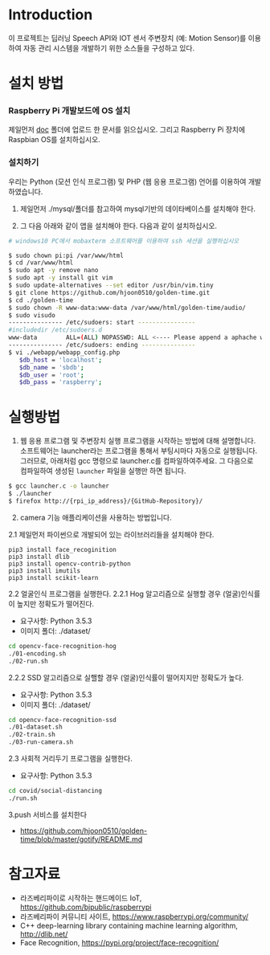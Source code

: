 # Introduction

이 프로젝트는 딥러닝 Speech API와 IOT 센서 주변장치 (예: Motion Sensor)를 이용하여 자동 관리 시스템을 개발하기 위한 소스들을 구성하고 있다. 


# 설치 방법

### Raspberry Pi 개발보드에 OS 설치
제일먼저 [doc](doc/) 폴더에 업로드 한 문서를 읽으십시오. 그리고 Raspberry Pi 장치에 Raspbian OS를 설치하십시오.


### 설치하기
우리는 Python (모션 인식 프로그램) 및 PHP (웹 응용 프로그램) 언어를 이용하여 개발하였습니다.

1. 제일먼저 ./mysql/폴더를 참고하여 mysql기반의 데이타베이스를 설치해야 한다. 


2. 그 다음 아래와 같이 앱을 설치해야 한다. 다음과 같이 설치하십시오.

```bash
# windows10 PC에서 mobaxterm 소프트웨어를 이용하여 ssh 세션을 실행하십시오

$ sudo chown pi:pi /var/www/html
$ cd /var/www/html
$ sudo apt -y remove nano
$ sudo apt -y install git vim
$ sudo update-alternatives --set editor /usr/bin/vim.tiny
$ git clone https://github.com/hjoon0510/golden-time.git
$ cd ./golden-time
$ sudo chown -R www-data:www-data /var/www/html/golden-time/audio/
$ sudo visudo
--------------- /etc/sudoers: start ----------------
#includedir /etc/sudoers.d
www-data        ALL=(ALL) NOPASSWD: ALL <---- Please append a aphache webserver id here.!!!!
--------------- /etc/sudoers: ending ---------------
$ vi ./webapp/webapp_config.php  
   $db_host = 'localhost';
   $db_name = 'sbdb';
   $db_user = 'root';
   $db_pass = 'raspberry';
```

# 실행방법
1. 웹 응용 프로그램 및 주변장치 실행 프로그램을 시작하는 방법에 대해 설명합니다.  소프트웨어는 launcher라는 프로그램을 통해서 부팅시마다 자동으로 실행됩니다. 그러므로, 아래처럼 gcc 명령으로 launcher.c를 컴파일하여주세요. 그 다음으로  컴파일하여 생성된 `launcher` 파일을 실행만 하면 됩니다.
```bash
$ gcc launcher.c -o launcher 
$ ./launcher
$ firefox http://{rpi_ip_address}/{GitHub-Repository}/
```
2. camera 기능 애플리케이션을 사용하는 방법입니다. 

2.1 제일먼저 파이썬으로 개발되어 있는 라이브러리들을 설치해야 한다. 
```
pip3 install face_recoginition
pip3 install dlib
pip3 install opencv-contrib-python
pip3 install imutils
pip3 install scikit-learn
```

2.2 얼굴인식 프로그램을 실행한다.
2.2.1 Hog 알고리즘으로 실행할 경우 (얼굴)인식률이 높지만 정확도가 떨어진다.
* 요구사항: Python 3.5.3
* 이미지 폴더: ./dataset/
```bash
cd opencv-face-recognition-hog
./01-encoding.sh
./02-run.sh
```

2.2.2 SSD 알고리즘으로 실핼할 경우 (얼굴)인식률이 떨어지지만 정확도가 높다.
* 요구사항: Python 3.5.3
* 이미지 폴더: ./dataset/
```bash
cd opencv-face-recognition-ssd
./01-dataset.sh
./02-train.sh
./03-run-camera.sh
```

2.3 사회적 거리두기 프로그램을 실행한다. 
* 요구사항: Python 3.5.3
```bash
cd covid/social-distancing
./run.sh

```

3.push 서비스를 설치한다 
* https://github.com/hjoon0510/golden-time/blob/master/gotify/README.md

# 참고자료
* 라즈베리파이로 시작하는 핸드메이드 IoT, https://github.com/bjpublic/raspberrypi
* 라즈베리파이 커뮤니티 사이트, https://www.raspberrypi.org/community/
* C++ deep-learning library containing machine learning algorithm, http://dlib.net/
* Face Recognition, https://pypi.org/project/face-recognition/

